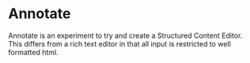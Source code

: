 Annotate
========

Annotate is an experiment to try and create a Structured Content Editor. This differs from a rich text editor in that all input is restricted to well formatted html. 


